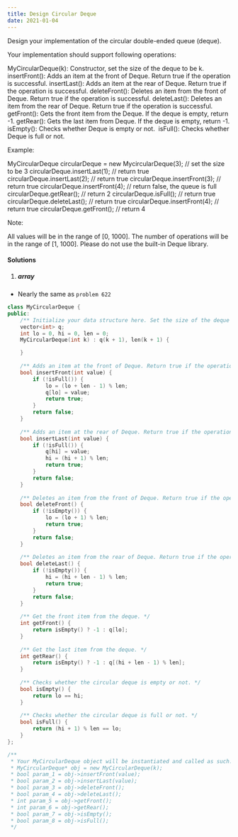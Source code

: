 ```yaml
---
title: Design Circular Deque
date: 2021-01-04
---
```

Design your implementation of the circular double-ended queue (deque).

Your implementation should support following operations:

MyCircularDeque(k): Constructor, set the size of the deque to be k.
insertFront(): Adds an item at the front of Deque. Return true if the operation is successful.
insertLast(): Adds an item at the rear of Deque. Return true if the operation is successful.
deleteFront(): Deletes an item from the front of Deque. Return true if the operation is successful.
deleteLast(): Deletes an item from the rear of Deque. Return true if the operation is successful.
getFront(): Gets the front item from the Deque. If the deque is empty, return -1.
getRear(): Gets the last item from Deque. If the deque is empty, return -1.
isEmpty(): Checks whether Deque is empty or not. 
isFull(): Checks whether Deque is full or not.
 

Example:

MyCircularDeque circularDeque = new MycircularDeque(3); // set the size to be 3
circularDeque.insertLast(1);			// return true
circularDeque.insertLast(2);			// return true
circularDeque.insertFront(3);			// return true
circularDeque.insertFront(4);			// return false, the queue is full
circularDeque.getRear();  			// return 2
circularDeque.isFull();				// return true
circularDeque.deleteLast();			// return true
circularDeque.insertFront(4);			// return true
circularDeque.getFront();			// return 4
 

Note:

All values will be in the range of [0, 1000].
The number of operations will be in the range of [1, 1000].
Please do not use the built-in Deque library.

#### Solutions

1. ##### array

- Nearly the same as `problem 622`

```cpp
class MyCircularDeque {
public:
    /** Initialize your data structure here. Set the size of the deque to be k. */
    vector<int> q;
    int lo = 0, hi = 0, len = 0;
    MyCircularDeque(int k) : q(k + 1), len(k + 1) {

    }
    
    /** Adds an item at the front of Deque. Return true if the operation is successful. */
    bool insertFront(int value) {
        if (!isFull()) {
            lo = (lo + len - 1) % len;
            q[lo] = value;
            return true;
        }
        return false;
    }
    
    /** Adds an item at the rear of Deque. Return true if the operation is successful. */
    bool insertLast(int value) {
        if (!isFull()) {
            q[hi] = value;
            hi = (hi + 1) % len;
            return true;
        }
        return false;
    }
    
    /** Deletes an item from the front of Deque. Return true if the operation is successful. */
    bool deleteFront() {
        if (!isEmpty()) {
            lo = (lo + 1) % len;
            return true;
        }
        return false;
    }
    
    /** Deletes an item from the rear of Deque. Return true if the operation is successful. */
    bool deleteLast() {
        if (!isEmpty()) {
            hi = (hi + len - 1) % len;
            return true;
        }
        return false;
    }
    
    /** Get the front item from the deque. */
    int getFront() {
        return isEmpty() ? -1 : q[lo];
    }
    
    /** Get the last item from the deque. */
    int getRear() {
        return isEmpty() ? -1 : q[(hi + len - 1) % len];
    }
    
    /** Checks whether the circular deque is empty or not. */
    bool isEmpty() {
        return lo == hi;
    }
    
    /** Checks whether the circular deque is full or not. */
    bool isFull() {
        return (hi + 1) % len == lo;
    }
};

/**
 * Your MyCircularDeque object will be instantiated and called as such:
 * MyCircularDeque* obj = new MyCircularDeque(k);
 * bool param_1 = obj->insertFront(value);
 * bool param_2 = obj->insertLast(value);
 * bool param_3 = obj->deleteFront();
 * bool param_4 = obj->deleteLast();
 * int param_5 = obj->getFront();
 * int param_6 = obj->getRear();
 * bool param_7 = obj->isEmpty();
 * bool param_8 = obj->isFull();
 */
```